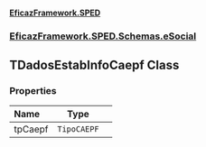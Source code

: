#### [EficazFramework.SPED](EficazFrameworkSPED.md 'EficazFramework SPED')
### [EficazFramework.SPED.Schemas.eSocial](EficazFramework.SPED.Schemas.eSocial.md 'EficazFramework.SPED.Schemas.eSocial')

## TDadosEstabInfoCaepf Class
### Properties

| Name | Type | |
| :--- | :---: | :--- |
| tpCaepf | `TipoCAEPF` |  |
